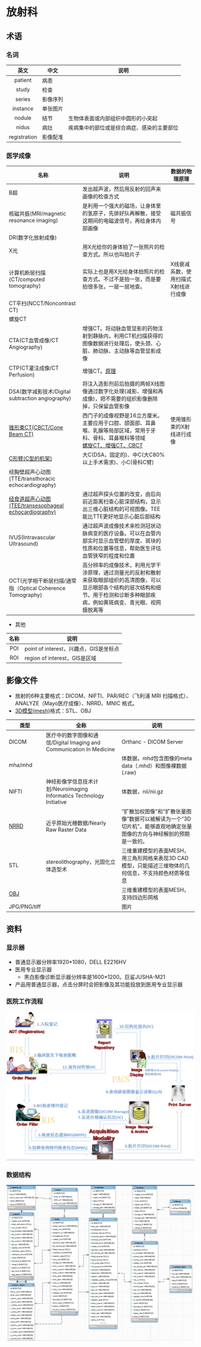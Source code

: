# 放射科

## 术语
### 名词
| 英文 | 中文 | 说明 |
| :-: | - | - |
| patient | 病患 |  |
| study | 检查 |  |
| series | 影像序列 |  |
| instance | 单张图片 |  |
| nodule | 结节 | 生物体表面或内部组织中圆形的小突起 |
| nidus | 病灶 | 疾病集中的部位或是综合病症、感染的主要部位 |
| registration | 影像配准 |  |

### 医学成像
| 名称 | 说明 | 数据的物理原理 |
| - | - | - |
| B超 | 发出超声波，然后用反射的回声来画像的检查方式 |
| 核磁共振(MRI/magnetic resonance imaging) | 是利用一个强大的磁场，让身体里的氢原子，先排好队再解散，接受这期间的电磁波信号，再给身体内部画像 | 磁共振信号 |
| DR(数字化放射成像) |  |  |
| X光 | 用X光给你的身体拍了一张照片的检查方式。所以也叫拍片子 |  |
| 计算机断层扫描(CT/computed tomography) | 实际上也是用X光给身体拍照片的检查方式。不过不是拍一张，而是要拍很多张，一层一层地查。 | X线衰减系数，使用扫描式X射线进行成像 |
| CT平扫(NCCT/Noncontrast CT) |  |  |
| 螺旋CT |  |  |
| CTA(CT血管成像/CT Angiography) | 增强CT。将动脉血管显影的药物注射到静脉内，利用CT机扫描获得的图像数据进行处理后，使头颈、心脏、肺动脉、主动脉等血管显影成像 |  |
| CTP(CT灌注成像/CT Perfusion) | 增强CT。[原理](https://blog.csdn.net/chenran187906/article/details/110387736) |  |
| DSA(数字减影技术/Digital subtraction angiography) | 将注入造影剂前后拍摄的两帧X线图像通过数字化处理(减影、增强和再成像)，把不需要的组织影像删除掉，只保留血管影像 |  |
| [锥形束CT(CBCT/Cone Beam CT)](https://www.cn-healthcare.com/articlewm/20220531/content-1367848.html) | 西门子的成像视野是16立方厘米。主要应用于口腔、颌面部、耳鼻喉、乳腺等局部区域，常用于牙科、骨科、耳鼻喉科等领域 <br> [螺旋CT、增强CT、CBCT](https://www.sohu.com/a/233743240_100130383) | 使用锥形束的X射线进行成像 |
| [C形臂(C型的机架)](https://zhuanlan.zhihu.com/p/265023777) | 大C(DSA，固定的)、中C(大C80%以上手术需求)、小C(骨科C臂) |  |
| 经胸壁超声心动图(TTE/transthoracic echocardiography) |  |  |
| [经食道超声心动图(TEE/transesophageal echocardiography)](https://e.dxy.cn/wisdom/front/zhihuihao/6961) | 通过超声探头位置的改变，由后向前近距离扫查心脏深部结构，显示出三维心脏结构的可视图像。TEE能比TTE更好地显示心脏后部结构 |  |
| IVUS(Intravascular Ultrasound) | 通过超声波成像技术来检测冠状动脉病变的医疗设备。可以在血管内部实时显示血管壁的厚度、斑块的性质和位置等信息，帮助医生评估血管狭窄的程度和位置 |  |
| OCT(光学相干断层扫描/通常指（Optical Coherence Tomography) | 高分辨率的成像技术，利用光学干涉原理，通过测量光的反射和散射来获取眼部组织的高清图像，可以显示眼部各个结构的层次结构和细节。用于检测和诊断多种眼部疾病，例如黄斑病变、青光眼、视网膜脱离等 |  |

* 其他

| 名称 | 说明 |
| :-: | - |
| POI | point of interest，兴趣点，GIS是坐标点 |
| ROI | region of interest，GIS是区域 |

## 影像文件
* 放射的6种主要格式：DICOM、NIFTI、PAR/REC（飞利浦 MRI 扫描格式）、ANALYZE（Mayo医疗成像）、NRRD、MNIC 格式。
* [3D模型(mesh)](https://blog.csdn.net/cloudqiu/article/details/98595029)格式：STL、OBJ

| 类型 | 全称 | 说明 |
| - | - | - |
| DICOM | 医疗中的数字图像和通信/Digital Imaging and Communication In Medicine | Orthanc - DICOM Server |
| mha/mhd |  | 体数据，mhd包含图像的meta data（.mhd）和图像裸数据(.raw) |
| NIFTI | 神经影像学信息技术计划/Neuroimaging Informatics Technology Initiative | 体数据，nii/nii.gz |
| [NRRD](http://teem.sourceforge.net/nrrd/format.html) | 近乎原始光栅数据/Nearly Raw Raster Data | “扩散加权图像”和“扩散张量图像”数据可以被解读为一个“3D切片机”，能够直观地确定张量图像的方向与神经解剖的预期是一致的。 |
| STL | stereolithography，光固化立体造型术 | 三维重建模型的表面MESH，用三角形网格来表现3D CAD模型，只能描述三维物体的几何信息，不支持颜色材质等信息 |
| [OBJ](https://blog.csdn.net/cloudqiu/article/details/98595029) |  | 三维重建模型的表面MESH，支持四边形网格 |
| JPG/PNG/tiff |  | 图片 |

## 资料
### 显示器
* 普通显示器分辨率1920*1080，DELL E2216HV
* 医用专业显示器
  * 黑白影像诊断显示器分辨率是1600*1200。巨鲨JUSHA-M21
* 产品用普通显示器，点击分屏时会把影像及其功能投放到医用专业显示器

### 医院工作流程
![](../s/radiology/workflow.jpg)

### 数据结构
![](../s/radiology/data_struct.png)
